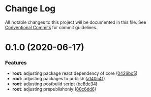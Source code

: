 # Change Log

All notable changes to this project will be documented in this file.
See [Conventional Commits](https://conventionalcommits.org) for commit guidelines.

# 0.1.0 (2020-06-17)


### Features

* **root:** adjusting package react dependency of core ([0426bc5](https://github.com/victormath12/lego-ds/commit/0426bc59719a6d3f1960de082dd96ecbef362d3e))
* **root:** adjusting packages to publish ([a140c41](https://github.com/victormath12/lego-ds/commit/a140c412077f2e70800d2479712a76580184bbee))
* **root:** adjusting postbuild script ([bc8dc34](https://github.com/victormath12/lego-ds/commit/bc8dc3434ab219eb7d5aef0f2ad7992be544a8be))
* **root:** adjusting prepublishonly ([80c6dd6](https://github.com/victormath12/lego-ds/commit/80c6dd689bc6c8a2cc26b0860dd0fd7614b17277))
